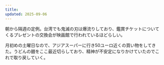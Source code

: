 ```yaml
---
title: 
updated: 2025-09-06
---
```

朝から隔週の定例。台湾でも鬼滅の刃は爆流りしており、鑑賞チケットについてくるプレゼントの交換会が映画館で行われているほどらしい。

月初めの土曜日なので、アジアスーパーに行き50ユーロ近くの買い物をしてきた。うどんの麺をここ最近切らしており、精神が不安定になりかけていたのでこれで取り戻していく。